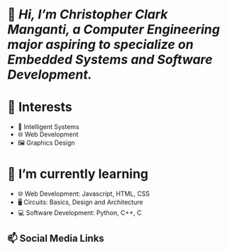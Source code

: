 # 👋 *Hi, I’m Christopher Clark Manganti, a Computer Engineering major aspiring to specialize on Embedded Systems and Software Development.*

# 👀 Interests
- 📱 Intelligent Systems
- 🌐 Web Development
- 🖼 Graphics Design

# 🌱 I’m currently learning 
- 🌐 Web Development: Javascript, HTML, CSS
- 🖥 Circuits: Basics, Design and Architecture
- 💻 Software Development: Python, C++, C

## 📫 Social Media Links



